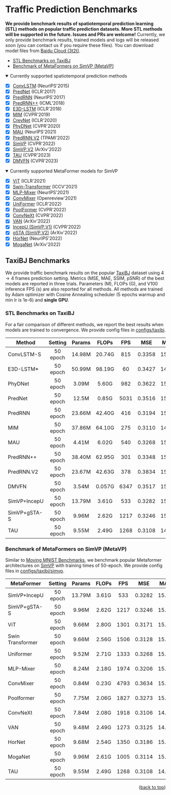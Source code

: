# Traffic Prediction Benchmarks

**We provide benchmark results of spatiotemporal prediction learning (STL) methods on popular traffic prediction datasets. More STL methods will be supported in the future. Issues and PRs are welcome!** Currently, we only provide benchmark results, trained models and logs will be released soon (you can contact us if you require these files). You can download model files from [Baidu Cloud (3t2t)](https://pan.baidu.com/s/1dH3gS9pyl3SQP8mL2FBgoA?pwd=3t2t).

- [STL Benchmarks on TaxiBJ](#stl-benchmarks-on-taxibj)
- [Benchmark of MetaFormers on SimVP (MetaVP)](#benchmark-of-metaformers-on-simvp-metavp)

<details open>
<summary>Currently supported spatiotemporal prediction methods</summary>

- [x] [ConvLSTM](https://arxiv.org/abs/1506.04214) (NeurIPS'2015)
- [x] [PredNet](https://openreview.net/forum?id=B1ewdt9xe) (ICLR'2017)
- [x] [PredRNN](https://dl.acm.org/doi/abs/10.5555/3294771.3294855) (NeurIPS'2017)
- [x] [PredRNN++](https://arxiv.org/abs/1804.06300) (ICML'2018)
- [x] [E3D-LSTM](https://openreview.net/forum?id=B1lKS2AqtX) (ICLR'2018)
- [x] [MIM](https://arxiv.org/abs/1811.07490) (CVPR'2019)
- [x] [CrevNet](https://openreview.net/forum?id=B1lKS2AqtX) (ICLR'2020)
- [x] [PhyDNet](https://arxiv.org/abs/2003.01460) (CVPR'2020)
- [x] [MAU](https://openreview.net/forum?id=qwtfY-3ibt7) (NeurIPS'2021)
- [x] [PredRNN.V2](https://arxiv.org/abs/2103.09504v4) (TPAMI'2022)
- [x] [SimVP](https://arxiv.org/abs/2206.05099) (CVPR'2022)
- [x] [SimVP.V2](https://arxiv.org/abs/2211.12509) (ArXiv'2022)
- [x] [TAU](https://arxiv.org/abs/2206.12126) (CVPR'2023)
- [x] [DMVFN](https://arxiv.org/abs/2303.09875) (CVPR'2023)

</details>

<details open>
<summary>Currently supported MetaFormer models for SimVP</summary>

- [x] [ViT](https://arxiv.org/abs/2010.11929) (ICLR'2021)
- [x] [Swin-Transformer](https://arxiv.org/abs/2103.14030) (ICCV'2021)
- [x] [MLP-Mixer](https://arxiv.org/abs/2105.01601) (NeurIPS'2021)
- [x] [ConvMixer](https://arxiv.org/abs/2201.09792) (Openreview'2021)
- [x] [UniFormer](https://arxiv.org/abs/2201.09450) (ICLR'2022)
- [x] [PoolFormer](https://arxiv.org/abs/2111.11418) (CVPR'2022)
- [x] [ConvNeXt](https://arxiv.org/abs/2201.03545) (CVPR'2022)
- [x] [VAN](https://arxiv.org/abs/2202.09741) (ArXiv'2022)
- [x] [IncepU (SimVP.V1)](https://arxiv.org/abs/2206.05099) (CVPR'2022)
- [x] [gSTA (SimVP.V2)](https://arxiv.org/abs/2211.12509) (ArXiv'2022)
- [x] [HorNet](https://arxiv.org/abs/2207.14284) (NeurIPS'2022)
- [x] [MogaNet](https://arxiv.org/abs/2211.03295) (ArXiv'2022)

</details>


## TaxiBJ Benchmarks

We provide traffic benchmark results on the popular [TaxiBJ](https://arxiv.org/abs/1610.00081) dataset using $4\rightarrow 4$ frames prediction setting. Metrics (MSE, MAE, SSIM, pSNR) of the best models are reported in three trials. Parameters (M), FLOPs (G), and V100 inference FPS (s) are also reported for all methods. All methods are trained by Adam optimizer with Cosine Annealing scheduler (5 epochs warmup and min lr is 1e-6) and **single GPU**.

### **STL Benchmarks on TaxiBJ**

For a fair comparison of different methods, we report the best results when models are trained to convergence. We provide config files in [configs/taxibj](https://github.com/chengtan9907/OpenSTL/configs/taxibj).

| Method       |  Setting | Params |  FLOPs |  FPS |   MSE  |  MAE  |  SSIM  |  PSNR |   Download   |
|--------------|:--------:|:------:|:------:|:----:|:------:|:-----:|:------:|:-----:|:------------:|
| ConvLSTM-S   | 50 epoch | 14.98M | 20.74G |  815 | 0.3358 | 15.32 | 0.9836 | 39.45 | [model](https://github.com/chengtan9907/OpenSTL/releases/download/taxibj-weights/taxibj_convlstm_cos_ep50.pth) \| [log](https://github.com/chengtan9907/OpenSTL/releases/download/taxibj-weights/taxibj_convlstm_cos_ep50.log) |
| E3D-LSTM\*   | 50 epoch | 50.99M | 98.19G |   60 | 0.3427 | 14.98 | 0.9842 | 39.64 | [model](https://github.com/chengtan9907/OpenSTL/releases/download/taxibj-weights/taxibj_e3dlstm_cos_ep50.pth) \| [log](https://github.com/chengtan9907/OpenSTL/releases/download/taxibj-weights/taxibj_e3dlstm_cos_ep50.log) |
| PhyDNet      | 50 epoch |  3.09M |  5.60G |  982 | 0.3622 | 15.53 | 0.9828 | 39.46 | [model](https://github.com/chengtan9907/OpenSTL/releases/download/taxibj-weights/taxibj_phydnet_cos_ep50.pth) \| [log](https://github.com/chengtan9907/OpenSTL/releases/download/taxibj-weights/taxibj_phydnet_cos_ep50.log) |
| PredNet      | 50 epoch | 12.5M  |  0.85G | 5031 | 0.3516 | 15.91 | 0.9828 | 39.29 | [model](https://github.com/chengtan9907/OpenSTL/releases/download/taxibj-weights/taxibj_prednet_cos_ep50.pth) \| [log](https://github.com/chengtan9907/OpenSTL/releases/download/taxibj-weights/taxibj_prednet_cos_ep50.log) |
| PredRNN      | 50 epoch | 23.66M | 42.40G |  416 | 0.3194 | 15.31 | 0.9838 | 39.51 | [model](https://github.com/chengtan9907/OpenSTL/releases/download/taxibj-weights/taxibj_predrnn_cos_ep50.pth) \| [log](https://github.com/chengtan9907/OpenSTL/releases/download/taxibj-weights/taxibj_predrnn_cos_ep50.log) |
| MIM          | 50 epoch | 37.86M | 64.10G |  275 | 0.3110 | 14.96 | 0.9847 | 39.65 | [model](https://github.com/chengtan9907/OpenSTL/releases/download/taxibj-weights/taxibj_mim_cos_ep50.pth) \| [log](https://github.com/chengtan9907/OpenSTL/releases/download/taxibj-weights/taxibj_mim_cos_ep50.log) |
| MAU          | 50 epoch |  4.41M |  6.02G |  540 | 0.3268 | 15.26 | 0.9834 | 39.52 | [model](https://github.com/chengtan9907/OpenSTL/releases/download/taxibj-weights/taxibj_mau_cos_ep50.pth) \| [log](https://github.com/chengtan9907/OpenSTL/releases/download/taxibj-weights/taxibj_mau_cos_ep50.log) |
| PredRNN++    | 50 epoch | 38.40M | 62.95G |  301 | 0.3348 | 15.37 | 0.9834 | 39.47 | [model](https://github.com/chengtan9907/OpenSTL/releases/download/taxibj-weights/taxibj_predrnnpp_cos_ep50.pth) \| [log](https://github.com/chengtan9907/OpenSTL/releases/download/taxibj-weights/taxibj_predrnnpp_cos_ep50.log) |
| PredRNN.V2   | 50 epoch | 23.67M | 42.63G |  378 | 0.3834 | 15.55 | 0.9826 | 39.49 | [model](https://github.com/chengtan9907/OpenSTL/releases/download/taxibj-weights/taxibj_predrnnv2_cos_ep50.pth) \| [log](https://github.com/chengtan9907/OpenSTL/releases/download/taxibj-weights/taxibj_predrnnv2_cos_ep50.log) |
| DMVFN        | 50 epoch |  3.54M | 0.057G | 6347 | 0.3517 | 15.72 | 0.9833 | 39.33 | [model](https://github.com/chengtan9907/OpenSTL/releases/download/taxibj-weights/taxibj_dmvfn_cos_ep50.pth) \| [log](https://github.com/chengtan9907/OpenSTL/releases/download/taxibj-weights/taxibj_dmvfn_cos_ep50.log) |
| SimVP+IncepU | 50 epoch | 13.79M |  3.61G |  533 | 0.3282 | 15.45 | 0.9835 | 39.45 | [model](https://github.com/chengtan9907/OpenSTL/releases/download/taxibj-weights/taxibj_simvp_incepu_cos_ep50.pth) \| [log](https://github.com/chengtan9907/OpenSTL/releases/download/taxibj-weights/taxibj_simvp_incepu_cos_ep50.log) |
| SimVP+gSTA-S | 50 epoch |  9.96M |  2.62G | 1217 | 0.3246 | 15.03 | 0.9844 | 39.71 | [model](https://github.com/chengtan9907/OpenSTL/releases/download/taxibj-weights/taxibj_simvp_gsta_cos_ep50.pth) \| [log](https://github.com/chengtan9907/OpenSTL/releases/download/taxibj-weights/taxibj_simvp_gsta_cos_ep50.log) |
| TAU          | 50 epoch |  9.55M |  2.49G | 1268 | 0.3108 | 14.93 | 0.9848 | 39.74 | [model](https://github.com/chengtan9907/OpenSTL/releases/download/taxibj-weights/taxibj_tau_cos_ep50.pth) \| [log](https://github.com/chengtan9907/OpenSTL/releases/download/taxibj-weights/taxibj_tau_cos_ep50.log) |

### **Benchmark of MetaFormers on SimVP (MetaVP)**

Similar to [Moving MNIST Benchmarks](#moving-mnist-benchmarks), we benchmark popular Metaformer architectures on [SimVP](https://arxiv.org/abs/2211.12509) with training times of 50-epoch. We provide config files in [configs/taxibj/simvp](https://github.com/chengtan9907/OpenSTL/configs/taxibj/simvp/).

| MetaFormer       |  Setting | Params | FLOPs |  FPS |   MSE  |  MAE  |  SSIM  |  PSNR |   Download   |
|------------------|:--------:|:------:|:-----:|:----:|:------:|:-----:|:------:|:-----:|:------------:|
| SimVP+IncepU     | 50 epoch | 13.79M | 3.61G |  533 | 0.3282 | 15.45 | 0.9835 | 39.45 | [model](https://github.com/chengtan9907/OpenSTL/releases/download/taxibj-weights/taxibj_simvp_incepu_cos_ep50.pth) \| [log](https://github.com/chengtan9907/OpenSTL/releases/download/taxibj-weights/taxibj_simvp_incepu_cos_ep50.log) |
| SimVP+gSTA-S     | 50 epoch |  9.96M | 2.62G | 1217 | 0.3246 | 15.03 | 0.9844 | 39.71 | [model](https://github.com/chengtan9907/OpenSTL/releases/download/taxibj-weights/taxibj_simvp_gsta_cos_ep50.pth) \| [log](https://github.com/chengtan9907/OpenSTL/releases/download/taxibj-weights/taxibj_simvp_gsta_cos_ep50.log) |
| ViT              | 50 epoch |  9.66M | 2.80G | 1301 | 0.3171 | 15.15 | 0.9841 | 39.64 | [model](https://github.com/chengtan9907/OpenSTL/releases/download/taxibj-weights/taxibj_simvp_vit_cos_ep50.pth) \| [log](https://github.com/chengtan9907/OpenSTL/releases/download/taxibj-weights/taxibj_simvp_vit_cos_ep50.log) |
| Swin Transformer | 50 epoch |  9.66M | 2.56G | 1506 | 0.3128 | 15.07 | 0.9847 | 39.65 | [model](https://github.com/chengtan9907/OpenSTL/releases/download/taxibj-weights/taxibj_simvp_swin_cos_ep50.pth) \| [log](https://github.com/chengtan9907/OpenSTL/releases/download/taxibj-weights/taxibj_simvp_swin_cos_ep50.log) |
| Uniformer        | 50 epoch |  9.52M | 2.71G | 1333 | 0.3268 | 15.16 | 0.9844 | 39.64 | [model](https://github.com/chengtan9907/OpenSTL/releases/download/taxibj-weights/taxibj_simvp_uniformer_cos_ep50.pth) \| [log](https://github.com/chengtan9907/OpenSTL/releases/download/taxibj-weights/taxibj_simvp_uniformer_cos_ep50.log) |
| MLP-Mixer        | 50 epoch |  8.24M | 2.18G | 1974 | 0.3206 | 15.37 | 0.9841 | 39.49 | [model](https://github.com/chengtan9907/OpenSTL/releases/download/taxibj-weights/taxibj_simvp_mlpmixer_cos_ep50.pth) \| [log](https://github.com/chengtan9907/OpenSTL/releases/download/taxibj-weights/taxibj_simvp_mlpmixer_cos_ep50.log) |
| ConvMixer        | 50 epoch |  0.84M | 0.23G | 4793 | 0.3634 | 15.63 | 0.9831 | 39.41 | [model](https://github.com/chengtan9907/OpenSTL/releases/download/taxibj-weights/taxibj_simvp_convmixer_cos_ep50.pth) \| [log](https://github.com/chengtan9907/OpenSTL/releases/download/taxibj-weights/taxibj_simvp_convmixer_cos_ep50.log) |
| Poolformer       | 50 epoch |  7.75M | 2.06G | 1827 | 0.3273 | 15.39 | 0.9840 | 39.46 | [model](https://github.com/chengtan9907/OpenSTL/releases/download/taxibj-weights/taxibj_simvp_poolformer_cos_ep50.pth) \| [log](https://github.com/chengtan9907/OpenSTL/releases/download/taxibj-weights/taxibj_simvp_poolformer_cos_ep50.log) |
| ConvNeXt         | 50 epoch |  7.84M | 2.08G | 1918 | 0.3106 | 14.90 | 0.9845 | 39.76 | [model](https://github.com/chengtan9907/OpenSTL/releases/download/taxibj-weights/taxibj_simvp_convnext_cos_ep50.pth) \| [log](https://github.com/chengtan9907/OpenSTL/releases/download/taxibj-weights/taxibj_simvp_convnext_cos_ep50.log) |
| VAN              | 50 epoch |  9.48M | 2.49G | 1273 | 0.3125 | 14.96 | 0.9848 | 39.72 | [model](https://github.com/chengtan9907/OpenSTL/releases/download/taxibj-weights/taxibj_simvp_van_cos_ep50.pth) \| [log](https://github.com/chengtan9907/OpenSTL/releases/download/taxibj-weights/taxibj_simvp_van_cos_ep50.log) |
| HorNet           | 50 epoch |  9.68M | 2.54G | 1350 | 0.3186 | 15.01 | 0.9843 | 39.66 | [model](https://github.com/chengtan9907/OpenSTL/releases/download/taxibj-weights/taxibj_simvp_hornet_cos_ep50.pth) \| [log](https://github.com/chengtan9907/OpenSTL/releases/download/taxibj-weights/taxibj_simvp_hornet_cos_ep50.log) |
| MogaNet          | 50 epoch |  9.96M | 2.61G | 1005 | 0.3114 | 15.06 | 0.9847 | 39.70 | [model](https://github.com/chengtan9907/OpenSTL/releases/download/taxibj-weights/taxibj_simvp_moganet_cos_ep50.pth) \| [log](https://github.com/chengtan9907/OpenSTL/releases/download/taxibj-weights/taxibj_simvp_moganet_cos_ep50.log) |
| TAU              | 50 epoch |  9.55M | 2.49G | 1268 | 0.3108 | 14.93 | 0.9848 | 39.74 | [model](https://github.com/chengtan9907/OpenSTL/releases/download/taxibj-weights/taxibj_tau_cos_ep50.pth) \| [log](https://github.com/chengtan9907/OpenSTL/releases/download/taxibj-weights/taxibj_tau_cos_ep50.log) |

<p align="right">(<a href="#top">back to top</a>)</p>
